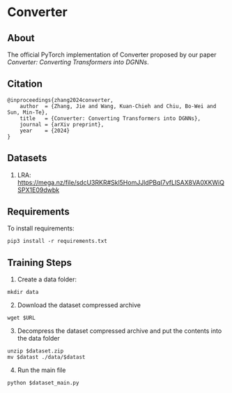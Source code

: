 # Converter

## About
The official PyTorch implementation of Converter proposed by our paper *Converter: Converting Transformers into DGNNs*.

## Citation
```
@inproceedings{zhang2024converter,
    author  = {Zhang, Jie and Wang, Kuan-Chieh and Chiu, Bo-Wei and Sun, Min-Te},
    title   = {Converter: Converting Transformers into DGNNs},
    journal = {arXiv preprint},
    year    = {2024}
}
```

## Datasets
1. LRA: https://mega.nz/file/sdcU3RKR#Skl5HomJJldPBqI7vfLlSAX8VA0XKWiQSPX1E09dwbk

## Requirements
To install requirements:
```console
pip3 install -r requirements.txt
```

## Training Steps
1. Create a data folder:
```console
mkdir data
```

2. Download the dataset compressed archive
```console
wget $URL
```

3. Decompress the dataset compressed archive and put the contents into the data folder
```console
unzip $dataset.zip
mv $datast ./data/$datast
```

4. Run the main file
```console
python $dataset_main.py
